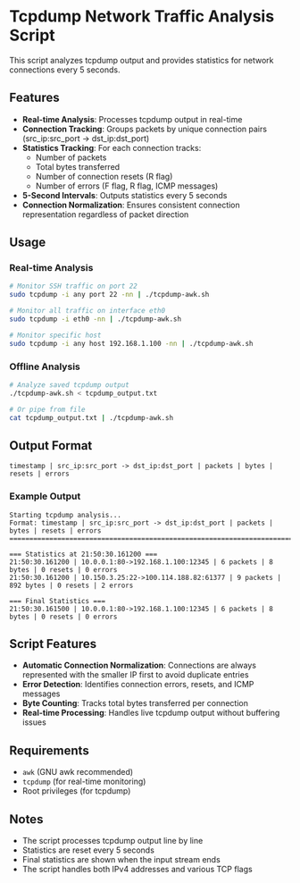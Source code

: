 # Tcpdump Network Traffic Analysis Script

This script analyzes tcpdump output and provides statistics for network connections every 5 seconds.

## Features

- **Real-time Analysis**: Processes tcpdump output in real-time
- **Connection Tracking**: Groups packets by unique connection pairs (src_ip:src_port -> dst_ip:dst_port)
- **Statistics Tracking**: For each connection tracks:
  - Number of packets
  - Total bytes transferred
  - Number of connection resets (R flag)
  - Number of errors (F flag, R flag, ICMP messages)
- **5-Second Intervals**: Outputs statistics every 5 seconds
- **Connection Normalization**: Ensures consistent connection representation regardless of packet direction

## Usage

### Real-time Analysis
```bash
# Monitor SSH traffic on port 22
sudo tcpdump -i any port 22 -nn | ./tcpdump-awk.sh

# Monitor all traffic on interface eth0
sudo tcpdump -i eth0 -nn | ./tcpdump-awk.sh

# Monitor specific host
sudo tcpdump -i any host 192.168.1.100 -nn | ./tcpdump-awk.sh
```

### Offline Analysis
```bash
# Analyze saved tcpdump output
./tcpdump-awk.sh < tcpdump_output.txt

# Or pipe from file
cat tcpdump_output.txt | ./tcpdump-awk.sh
```

## Output Format

```
timestamp | src_ip:src_port -> dst_ip:dst_port | packets | bytes | resets | errors
```

### Example Output
```
Starting tcpdump analysis...
Format: timestamp | src_ip:src_port -> dst_ip:dst_port | packets | bytes | resets | errors
==================================================================================

=== Statistics at 21:50:30.161200 ===
21:50:30.161200 | 10.0.0.1:80->192.168.1.100:12345 | 6 packets | 8 bytes | 0 resets | 0 errors
21:50:30.161200 | 10.150.3.25:22->100.114.188.82:61377 | 9 packets | 892 bytes | 0 resets | 2 errors

=== Final Statistics ===
21:50:30.161500 | 10.0.0.1:80->192.168.1.100:12345 | 6 packets | 8 bytes | 0 resets | 0 errors
```

## Script Features

- **Automatic Connection Normalization**: Connections are always represented with the smaller IP first to avoid duplicate entries
- **Error Detection**: Identifies connection errors, resets, and ICMP messages
- **Byte Counting**: Tracks total bytes transferred per connection
- **Real-time Processing**: Handles live tcpdump output without buffering issues

## Requirements

- `awk` (GNU awk recommended)
- `tcpdump` (for real-time monitoring)
- Root privileges (for tcpdump)

## Notes

- The script processes tcpdump output line by line
- Statistics are reset every 5 seconds
- Final statistics are shown when the input stream ends
- The script handles both IPv4 addresses and various TCP flags
